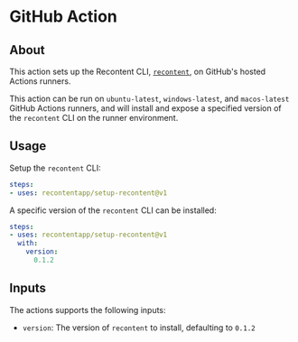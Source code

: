 # GitHub Action

## About
This action sets up the Recontent CLI, [`recontent`](https://github.com/recontentapp/cli), on GitHub's hosted Actions runners.

This action can be run on `ubuntu-latest`, `windows-latest`, and `macos-latest` GitHub Actions runners, and will install and expose a specified version of the `recontent` CLI on the runner environment.

## Usage

Setup the `recontent` CLI:

```yaml
steps:
- uses: recontentapp/setup-recontent@v1
```

A specific version of the `recontent` CLI can be installed:

```yaml
steps:
- uses: recontentapp/setup-recontent@v1
  with:
    version:
      0.1.2
```

## Inputs
The actions supports the following inputs:

- `version`: The version of `recontent` to install, defaulting to `0.1.2`
